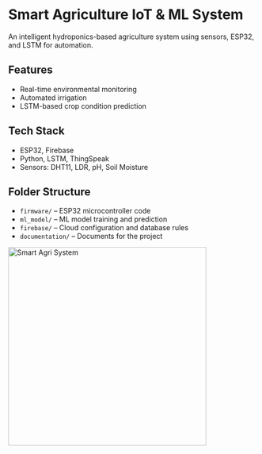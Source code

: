 # Smart Agriculture IoT & ML System

An intelligent hydroponics-based agriculture system using sensors, ESP32, and LSTM for automation.

## Features
- Real-time environmental monitoring
- Automated irrigation
- LSTM-based crop condition prediction

## Tech Stack
- ESP32, Firebase
- Python, LSTM, ThingSpeak
- Sensors: DHT11, LDR, pH, Soil Moisture

## Folder Structure
- `firmware/` – ESP32 microcontroller code
- `ml_model/` – ML model training and prediction
- `firebase/` – Cloud configuration and database rules
- `documentation/` – Documents for the project

<img src="https://github.com/user-attachments/assets/fb9c9b3c-c3db-4039-bc6a-690acd916fa5" alt="Smart Agri System" width="400"/>

